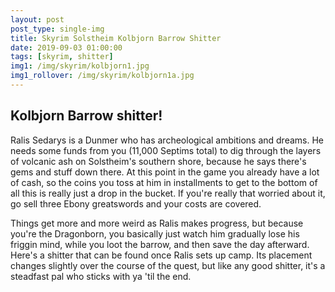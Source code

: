 ```yaml
---
layout: post
post_type: single-img
title: Skyrim Solstheim Kolbjorn Barrow Shitter
date: 2019-09-03 01:00:00
tags: [skyrim, shitter]
img1: /img/skyrim/kolbjorn1.jpg
img1_rollover: /img/skyrim/kolbjorn1a.jpg
---
```

## Kolbjorn Barrow shitter!

Ralis Sedarys is a Dunmer who has archeological ambitions and dreams. He needs some funds from you (11,000 Septims total) to dig through the layers of volcanic ash on Solstheim's southern shore, because he says there's gems and stuff down there. At this point in the game you already have a lot of cash, so the coins you toss at him in installments to get to the bottom of all this is really just a drop in the bucket. If you're really that worried about it, go sell three Ebony greatswords and your costs are covered.

Things get more and more weird as Ralis makes progress, but because you're the Dragonborn, you basically just watch him gradually lose his friggin mind, while you loot the barrow, and then save the day afterward. Here's a shitter that can be found once Ralis sets up camp. Its placement changes slightly over the course of the quest, but like any good shitter, it's a steadfast pal who sticks with ya 'til the end.
